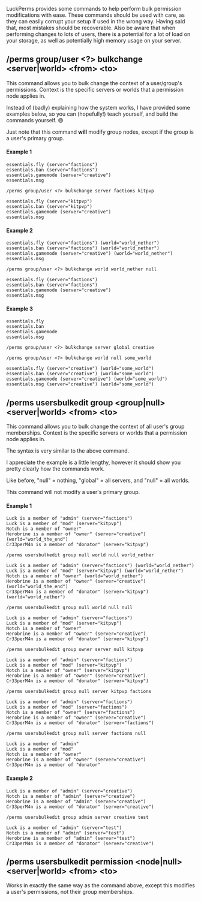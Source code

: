 LuckPerms provides some commands to help perform bulk permission modifications with ease. These commands should be used with care, as they can easily corrupt your setup if used in the wrong way. Having said that, most mistakes should be recoverable.  Also be aware that when performing changes to lots of users, there is a potential for a lot of load on your storage, as well as potentially high memory usage on your server.

## /perms group/user \<?\> bulkchange \<server|world\> \<from\> \<to\>
This command allows you to bulk change the context of a user/group's permissions. Context is the specific servers or worlds that a permission node applies in.

Instead of (badly) explaining how the system works, I have provided some examples below, so you can (hopefully!) teach yourself, and build the commands yourself. 😄

Just note that this command **will** modify group nodes, except if the group is a user's primary group.

#### Example 1
```
essentials.fly (server="factions")
essentials.ban (server="factions")
essentials.gamemode (server="creative")
essentials.msg
```
`/perms group/user <?> bulkchange server factions kitpvp`
```
essentials.fly (server="kitpvp")
essentials.ban (server="kitpvp")
essentials.gamemode (server="creative")
essentials.msg
```

#### Example 2
```
essentials.fly (server="factions") (world="world_nether")
essentials.ban (server="factions") (world="world_nether")
essentials.gamemode (server="creative") (world="world_nether")
essentials.msg
```
`/perms group/user <?> bulkchange world world_nether null`
```
essentials.fly (server="factions")
essentials.ban (server="factions")
essentials.gamemode (server="creative")
essentials.msg
```

#### Example 3
```
essentials.fly
essentials.ban
essentials.gamemode
essentials.msg
```
`/perms group/user <?> bulkchange server global creative`

`/perms group/user <?> bulkchange world null some_world`
```
essentials.fly (server="creative") (world="some_world")
essentials.ban (server="creative") (world="some_world")
essentials.gamemode (server="creative") (world="some_world")
essentials.msg (server="creative") (world="some_world")
```

## /perms usersbulkedit group \<group|null\> \<server|world\> \<from\> \<to\>
This command allows you to bulk change the context of all user's group memberships. Context is the specific servers or worlds that a permission node applies in.

The syntax is very similar to the above command.

I appreciate the example is a little lengthy, however it should show you pretty clearly how the commands work.

Like before, "null" = nothing, "global" = all servers, and "null" = all worlds.

This command will not modify a user's primary group.

#### Example 1
```
Luck is a member of "admin" (server="factions")
Luck is a member of "mod" (server="kitpvp")
Notch is a member of "owner"
Herobrine is a member of "owner" (server="creative") (world="world_the_end")
Cr33perM4n is a member of "donator" (server="kitpvp")
```
`/perms usersbulkedit group null world null world_nether`
```
Luck is a member of "admin" (server="factions") (world="world_nether")
Luck is a member of "mod" (server="kitpvp") (world="world_nether")
Notch is a member of "owner" (world="world_nether")
Herobrine is a member of "owner" (server="creative") (world="world_the_end")
Cr33perM4n is a member of "donator" (server="kitpvp") (world="world_nether")
```
`/perms usersbulkedit group null world null null`
```
Luck is a member of "admin" (server="factions")
Luck is a member of "mod" (server="kitpvp")
Notch is a member of "owner"
Herobrine is a member of "owner" (server="creative")
Cr33perM4n is a member of "donator" (server="kitpvp")
```
`/perms usersbulkedit group owner server null kitpvp`
```
Luck is a member of "admin" (server="factions")
Luck is a member of "mod" (server="kitpvp")
Notch is a member of "owner" (server="kitpvp")
Herobrine is a member of "owner" (server="creative")
Cr33perM4n is a member of "donator" (server="kitpvp")
```
`/perms usersbulkedit group null server kitpvp factions`
```
Luck is a member of "admin" (server="factions")
Luck is a member of "mod" (server="factions")
Notch is a member of "owner" (server="factions")
Herobrine is a member of "owner" (server="creative")
Cr33perM4n is a member of "donator" (server="factions")
```
`/perms usersbulkedit group null server factions null`
```
Luck is a member of "admin"
Luck is a member of "mod"
Notch is a member of "owner"
Herobrine is a member of "owner" (server="creative")
Cr33perM4n is a member of "donator"
```

#### Example 2
```
Luck is a member of "admin" (server="creative")
Notch is a member of "admin" (server="creative")
Herobrine is a member of "admin" (server="creative")
Cr33perM4n is a member of "donator" (server="creative")
```
`/perms usersbulkedit group admin server creative test`
```
Luck is a member of "admin" (server="test")
Notch is a member of "admin" (server="test")
Herobrine is a member of "admin" (server="test")
Cr33perM4n is a member of "donator" (server="creative")
```

## /perms usersbulkedit permission \<node|null\> \<server|world\> \<from\> \<to\>
Works in exactly the same way as the command above, except this modifies a user's permissions, not their group memberships.